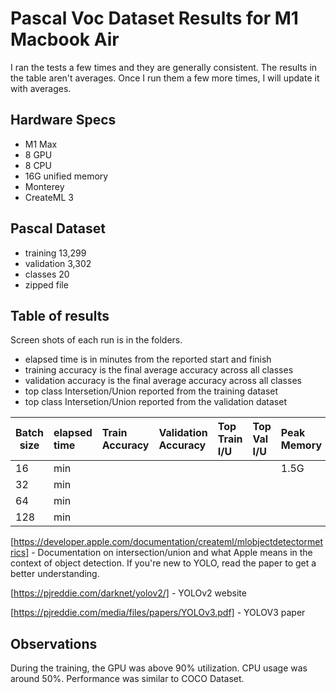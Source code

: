 # Pascal Voc Dataset Results for M1 Macbook Air

I ran the tests a few times and they are generally consistent. The results in the table aren't averages. Once I run them a few more times, I will update it with averages.

## Hardware Specs
* M1 Max
* 8 GPU
* 8 CPU
* 16G unified memory
* Monterey
* CreateML 3

## Pascal Dataset

* training 13,299 
* validation 3,302 
* classes 20
* zipped file 

## Table of results

Screen shots of each run is in the folders.

* elapsed time is in minutes from the reported start and finish
* training accuracy is the final average accuracy across all classes
* validation accuracy is the final average accuracy across all classes
* top class Intersetion/Union reported from the training dataset
* top class Intersetion/Union reported from the validation dataset

|Batch size | elapsed time | Train Accuracy | Validation Accuracy | Top Train I/U | Top Val I/U | Peak Memory |
|-----------|:-------------|:---------------|:--------------------|:--------------|:------------|:------------|
| 16       |  min      |              |                   |             |          | 1.5G |
| 32       |  min      |              |                   |             |          |  |
| 64       |  min      |              |                   |             |          |  |
| 128      |  min      |              |                   |             |          |  |

[https://developer.apple.com/documentation/createml/mlobjectdetectormetrics] - Documentation on intersection/union and what Apple means in the context of object detection. If you're new to YOLO, read the paper to get a better understanding.

[https://pjreddie.com/darknet/yolov2/] - YOLOv2 website

[https://pjreddie.com/media/files/papers/YOLOv3.pdf] - YOLOV3 paper

## Observations

During the training, the GPU was above 90% utilization. CPU usage was around 50%. Performance was similar to COCO Dataset.

